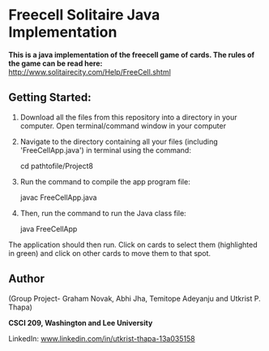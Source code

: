 # Freecell Solitaire Java Implementation

**This is a java implementation of the freecell game of cards. The rules of the game can be read here:** http://www.solitairecity.com/Help/FreeCell.shtml

## Getting Started: 

1) Download all the files from this repository into a directory in your computer. Open terminal/command window in your computer 

2) Navigate to the directory containing all your files (including 'FreeCellApp.java') in terminal using the command: 
	
	cd pathtofile/Project8

3) Run the command to compile the app program file: 
	
	javac FreeCellApp.java

4) Then, run the command to run the Java class file: 
	
	java FreeCellApp

The application should then run. Click on cards to select them (highlighted in green) and click on other cards to move them to that spot. 

## Author

(Group Project- Graham Novak, Abhi Jha, Temitope Adeyanju and Utkrist P. Thapa) 

**CSCI 209, Washington and Lee University**

LinkedIn: www.linkedin.com/in/utkrist-thapa-13a035158


